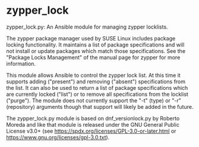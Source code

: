 # zypper_lock
zypper_lock.py: An Ansible module for managing zypper locklists.

The zypper package manager used by SUSE Linux includes package locking functionality. It maintains a list of package specifications and will not install or update packages which match those specifications. See the "Package Locks Management" of the manual page for zypper for more information.

This module allows Ansible to control the zypper lock list. At this time it supports adding ("present") and removing ("absent") specifications from the list. It can also be used to return a list of package specifications which are currently locked ("list") or to remove all specifications from the locklist ("purge"). The module does not currently support the "-t" (type) or "-r" (repository) arguments though that support will likely be added in the future.

The zypper_lock.py module is based on dnf_versionlock.py by Roberto Moreda and like that module is released under the GNU General Public License v3.0+ (see https://spdx.org/licenses/GPL-3.0-or-later.html or https://www.gnu.org/licenses/gpl-3.0.txt).
